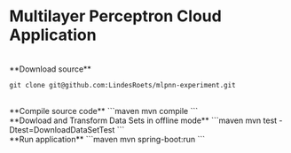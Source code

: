 # Multilayer Perceptron Cloud Application


<br/>
**Download source**

```git
git clone git@github.com:LindesRoets/mlpnn-experiment.git
```

<br/>
**Compile source code**
```maven
mvn compile
```

<br/>
**Dowload and Transform Data Sets in offline mode**
```maven
mvn test -Dtest=DownloadDataSetTest
```

<br/>
**Run application**
```maven
mvn spring-boot:run
```







